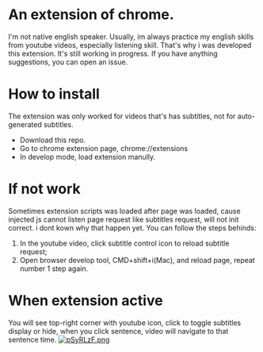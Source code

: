 # An extension of chrome.
I'm not native english speaker. Usually, im always practice my english skills from youtube videos, especially listening skill. That's why i was developed this extension. It's still working in progress. If you have anything suggestions, you can open an issue.

# How to install
The extension was only worked for videos that's has subtitles, not for auto-generated subtitles.

- Download this repo.
- Go to chrome extension page, chrome://extensions
- In develop mode, load extension manully.

# If not work
Sometimes extension scripts was loaded after page was loaded, cause injected js cannot listen page request like subtitles request, will not init correct. i dont kown why that happen yet. You can follow the steps behinds:
1. In the youtube video, click subtitle control icon to reload subtitle request;
2. Open browser develop tool, CMD+shift+i(Mac), and reload page, repeat number 1 step again.

# When extension active
You will see top-right corner with youtube icon, click to toggle subtitles display or hide, when you click sentence, video will navigate to that sentence time.
[![pSyRLzF.png](https://s1.ax1x.com/2023/02/04/pSyRLzF.png)](https://imgse.com/i/pSyRLzF)
